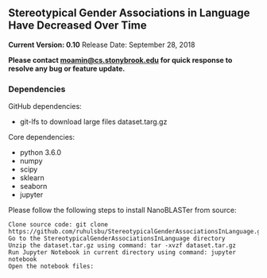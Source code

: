 ## Stereotypical Gender Associations in Language Have Decreased Over Time

**__Current Version: 0.10__**
Release Date: September 28, 2018  

**Please contact moamin@cs.stonybrook.edu for quick response to resolve any bug or feature update.**

### Dependencies

GitHub dependencies:
  * git-lfs to download large files dataset.targ.gz

Core dependencies:
  * python 3.6.0
  * numpy 
  * scipy 
  * sklearn
  * seaborn
  * jupyter

Please follow the following steps to install NanoBLASTer from source:
```
Clone source code: git clone https://github.com/ruhulsbu/StereotypicalGenderAssociationsInLanguage.git
Go to the StereotypicalGenderAssociationsInLanguage directory
Unzip the dataset.tar.gz using command: tar -xvzf dataset.tar.gz
Run Jupyter Notebook in current directory using command: jupyter notebook
Open the notebook files: 
```  

